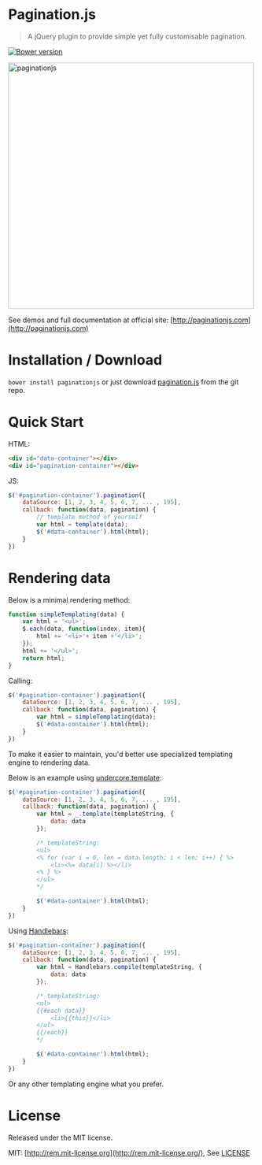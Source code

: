 # Pagination.js

> A jQuery plugin to provide simple yet fully customisable pagination.

[![Bower version][bower-image]][bower-url]

[bower-url]:http://badge.fury.io/bo/paginationjs
[bower-image]: https://badge.fury.io/bo/paginationjs.svg

<img src="examples/images/paginationjs_record.gif" alt="paginationjs" width="500">

See demos and full documentation at official site: [http://paginationjs.com](http://paginationjs.com)

# Installation / Download

`bower install paginationjs` or just download [pagination.js](dist/pagination.js) from the git repo.

# Quick Start

HTML:

```html
<div id="data-container"></div>
<div id="pagination-container"></div>
```

JS:

```js
$('#pagination-container').pagination({
    dataSource: [1, 2, 3, 4, 5, 6, 7, ... , 195],
    callback: function(data, pagination) {
        // template method of yourself
        var html = template(data);
        $('#data-container').html(html);
    }
})
```

# Rendering data

Below is a minimal rendering method:

```js
function simpleTemplating(data) {
    var html = '<ul>';
    $.each(data, function(index, item){
        html += '<li>'+ item +'</li>';
    });
    html += '</ul>';
    return html;
}
```

Calling:

```js
$('#pagination-container').pagination({
    dataSource: [1, 2, 3, 4, 5, 6, 7, ... , 195],
    callback: function(data, pagination) {
        var html = simpleTemplating(data);
        $('#data-container').html(html);
    }
})
```

To make it easier to maintain, you'd better use specialized templating engine to rendering data.

Below is an example using [undercore.template](http://underscorejs.org/#template):

```js
$('#pagination-container').pagination({
    dataSource: [1, 2, 3, 4, 5, 6, 7, ... , 195],
    callback: function(data, pagination) {
        var html = _.template(templateString, {
            data: data
        });

        /* templateString:
        <ul>
        <% for (var i = 0, len = data.length; i < len; i++) { %>
            <li><%= data[i] %></li>
        <% } %>
        </ul>
        */

        $('#data-container').html(html);
    }
})
```

Using [Handlebars](http://handlebarsjs.com/):

```js
$('#pagination-container').pagination({
    dataSource: [1, 2, 3, 4, 5, 6, 7, ... , 195],
    callback: function(data, pagination) {
        var html = Handlebars.compile(templateString, {
            data: data
        });

        /* templateString:
        <ul>
        {{#each data}}
            <li>{{this}}</li>
        </ul>
        {{/each}}
        */

        $('#data-container').html(html);
    }
})
```

Or any other templating engine what you prefer.

# License

Released under the MIT license.

MIT: [http://rem.mit-license.org](http://rem.mit-license.org/), See [LICENSE](/LICENSE)